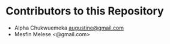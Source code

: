 # Contributors to this Repository

- Alpha Chukwuemeka <augustine@gmail.com>
- Mesfin Melese <@gmail.com>
